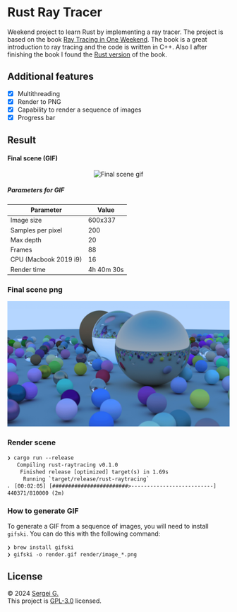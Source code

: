 # Rust Ray Tracer

Weekend project to learn Rust by implementing a ray tracer. The project is based on the book [Ray Tracing in One Weekend](https://raytracing.github.io/books/RayTracingInOneWeekend.html). The book is a great introduction to ray tracing and the code is written in C++. Also I after finishing the book I found the [Rust version](https://misterdanb.github.io/raytracinginrust/) of the book.

## Additional features

- [x] Multithreading
- [x] Render to PNG
- [x] Capability to render a sequence of images
- [x] Progress bar

## Result

#### Final scene (GIF)

<p align="center">
  <img src="./screenshots/render.gif" alt="Final scene gif" width="400" />
</p>

##### Parameters for GIF

| Parameter             | Value      |
| --------------------- | ---------- |
| Image size            | 600x337    |
| Samples per pixel     | 200        |
| Max depth             | 20         |
| Frames                | 88         |
| CPU (Macbook 2019 i9) | 16         |
| Render time           | 4h 40m 30s |

### Final scene png

![Result](./screenshots/result.png)

### Render scene

```plain
❯ cargo run --release
   Compiling rust-raytracing v0.1.0
    Finished release [optimized] target(s) in 1.69s
     Running `target/release/rust-raytracing`
⠄ [00:02:05] [########################>--------------------------] 440371/810000 (2m)
```

### How to generate GIF

To generate a GIF from a sequence of images, you will need to install `gifski`. You can do this with the following command:

```plain
❯ brew install gifski
❯ gifski -o render.gif render/image_*.png
```

## License

© 2024 [Sergei G.](https://github.com/grishy)  
This project is [GPL-3.0](./LICENSE) licensed.
